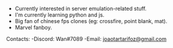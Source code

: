 - Currently interested in server emulation-related stuff.
- I'm currently learning python and js.
- Big fan of chinese fps clones (eg: crossfire, point blank, mat).
- Marvel fanboy.

Contacts:
  -Discord: Wan#7089
  -Email: joaotartarifoz@gmail.com
